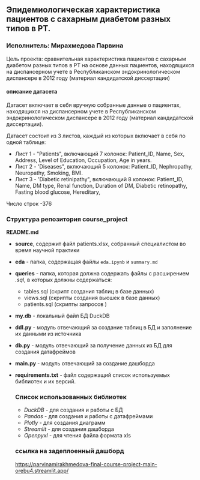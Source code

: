  
  ## Эпидемиологическая характеристика пациентов с сахарным диабетом разных типов в РТ.
  ### Исполнитель: Мирахмедова Парвина 
  Цель проекта: сравнительная характеристика пациентов с сахарным диабетом разных типов в РТ на основе данных пациентов, находящихся на диспансерном учете в Республиканском эндокринологическом диспансере в 2012 году (материал кандидатской диссертации)

  #### описание датасета 
Датасет включает в себя вручную собранные данные о пациентах, находящихся на диспансерном учете в Республиканском эндокринологическом диспансере в 2012 году (материал кандидатской диссертации). 

Датасет состоит из 3 листов, каждый из которых включает в себя по одной таблице:

* Лист 1 - "Patients", включающий 7 колонок: Patient_ID,	Name,	Sex,	Address,	Level of Education,	Occupation,	Age in years.
* Лист 2 - 'Diseases", включающий 5 колонок: Patient_ID,	Nephropathy,	Neuropathy,	Smoking,	BMI.
* Лист 3 - 'Diabetic retinipathy", включающий 8 колонок: Patient_ID,	Name,	DM type,	Renal function,	Duration of DM,	Diabetic retinopathy,	Fasting blood glucose,	Hereditary,

Число строк -376 



  ### Структура репозитория course_project
  **README.md**
* **source**, содержит файл patients.xlsx, собранный специалистом во время научной практики
* **eda** - папка, содержащая файлы `eda.ipynb` и `summary.md`  
* **queries** - папка, которая должна содержать файлы с расширением *.sql*, в которых должны содержаться:  
  * tables.sql (скрипт создания таблиц в базе данных) 
  * views.sql (скрипты создания вьюшек в базе данных)  
  * patients.sql (скрипты запросов )  
* **my.db** - локальный файл БД DuckDB  
* **ddl.py** - модуль отвечающий за создание таблиц в БД и заполнение их данными из источника   
* **db.py** - модуль отвечающий за получение данных из БД для создания датафреймов  
* **main.py** - модуль отвечающий за создание дашборда    
* **requirements.txt** - файл содержащий список используемых библиотек и их версий.  
 

  ### Список использованных библиотек

  * *DuckDB* - для создания и работы с БД  
  * *Pandas* - для создания и работы с датафреймами  
  * *Plotly* - для создания диаграмм  
  * *Streamlit* - для создания дашборда
  * *Openpyxl* - для чтения файла формата xls


  ### ссылка на задеплоенный дашборд  
  https://parvinamirakhmedova-final-course-project-main-orebu4.streamlit.app/